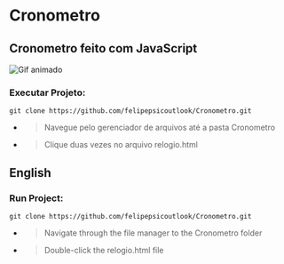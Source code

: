 # Cronometro
## Cronometro feito com JavaScript

![Gif animado](https://github.com/felipepsicoutlook/Cronometro/blob/main/gif-cronometro.gif)

### Executar Projeto:

```
git clone https://github.com/felipepsicoutlook/Cronometro.git
```

- > Navegue pelo gerenciador de arquivos até a pasta Cronometro

- > Clique duas vezes no arquivo relogio.html

## English
### Run Project:

``` 
git clone https://github.com/felipepsicoutlook/Cronometro.git 
```

- > Navigate through the file manager to the Cronometro folder

- > Double-click the relogio.html file
